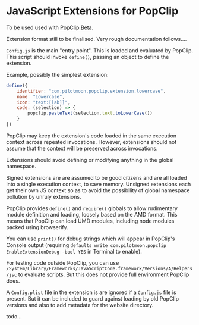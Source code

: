 # JavaScript Extensions for PopClip

To be used used with [PopClip Beta](https://pilotmoon.com/popclip/download).

Extension format still to be finalised. Very rough documentation follows....

`Config.js` is the main "entry point". This is loaded and evaluated by PopClip. This script should invoke `define()`, passing an object to define the extension.

Example, possibly the simplest extension:

```js
define({
    identifier: "com.pilotmoon.popclip.extension.lowercase",
    name: "Lowercase",
    icon: "text:[[ab]]",
    code: (selection) => {
        popclip.pasteText(selection.text.toLowerCase())
    }
})
```

PopClip may keep the extension's code loaded in the same execution context across repeated invocations. However, extensions should not assume that the context will be preserved across invocations.

Extensions should avoid defining or modifying anything in the global namespace. 

Signed extensions are are assumed to be good citizens and are all loaded into a single execution context, to save memory. Unsigned extensions each get their own JS context so as to avoid the possibility of global namespace pollution by unruly extensions.

PopClip provides `define()` and `require()` globals to allow rudimentary module definition and loading, loosely based on the AMD format. This means that PopClip can load UMD modules, including node modules packed using browserify.

You can use `print()` for debug strings which will appear in PopClip's Console output (requiring `defaults write com.pilotmoon.popclip EnableExtensionDebug -bool YES` in Terminal to enable).

For testing code outside PopClip, you can use `/System/Library/Frameworks/JavaScriptCore.framework/Versions/A/Helpers/jsc` to evaluate scripts. But this does not provide full environment PopClip does.

A `Config.plist` file in the extension is are ignored if a `Config.js` file is present. But it can be included to guard against loading by old PopClip versions and also to add metadata for the website directory.

todo...